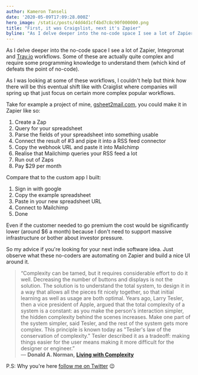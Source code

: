 ```yaml
---
author: Kameron Tanseli
date: '2020-05-09T17:09:28.000Z'
hero_image: /static/posts/4dd4d1cf4bd7c8c90f000000.png
title: "First, it was Craigslist, next it's Zapier"
byline: "As I delve deeper into the no-code space I see a lot of Zapier, Integromat and Tray.io workflows. Some of these are actually quite complex and require some programming knowledge to understand them (which kind of defeats the point of no-code)."
---
```


As I delve deeper into the no-code space I see a lot of Zapier, Integromat and [Tray.io](https://tray.io) workflows. Some of these are actually quite complex and require some programming knowledge to understand them (which kind of defeats the point of no-code).  
  
As I was looking at some of these workflows, I couldn't help but think how there will be this eventual shift like with Craiglist where companies will spring up that just focus on certain more complex popular workflows.

Take for example a project of mine, [gsheet2mail.com](https://gsheet2mail.com), you could make it in Zapier like so:

1.  Create a Zap
2.  Query for your spreadsheet
3.  Parse the fields of your spreadsheet into something usable
4.  Connect the result of #3 and pipe it into a RSS feed connector
5.  Copy the webhook URL and paste it into Mailchimp
6.  Realise that Mailchimp queries your RSS feed a lot
7.  Run out of Zaps
8.  Pay $29 per month

Compare that to the custom app I built:

1.  Sign in with google
2.  Copy the example spreadsheet
3.  Paste in your new spreadsheet URL
4.  Connect to Mailchimp
5.  Done

Even if the customer needed to go premium the cost would be significantly lower (around $6 a month) because I don't need to support massive infrastructure or bother about investor pressure.

So my advice if you're looking for your next indie software idea. Just observe what these no-coders are automating on Zapier and build a nice UI around it.

> “Complexity can be tamed, but it requires considerable effort to do it well. Decreasing the number of buttons and displays is not the solution. The solution is to understand the total system, to design it in a way that allows all the pieces fit nicely together, so that initial learning as well as usage are both optimal. Years ago, Larry Tesler, then a vice president of Apple, argued that the total complexity of a system is a constant: as you make the person's interaction simpler, the hidden complexity behind the scenes increases. Make one part of the system simpler, said Tesler, and the rest of the system gets more complex. This principle is known today as "Tesler's law of the conservation of complexity." Tesler described it as a tradeoff: making things easier for the user means making it more difficult for the designer or engineer.”  
> ― **Donald A. Norman,** [**Living with Complexity**](https://www.goodreads.com/work/quotes/13144201)

P.S: Why you're here [follow me on Twitter](https://twitter.com/KameronTanseli) 😉